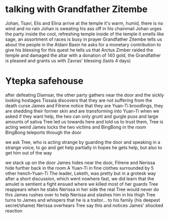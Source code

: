 # talking with Grandfather Zitembe
Johan, Tsavi, Elis and Elina arrive at the temple
it's warm, humid, there is no wind and no rain
Johan is sweating his ass off in his chainmail
Johan urges the party inside the cool, refreshing temple
inside of the temple it smells like sage, an assortment of races is busy in prayer
Grandfather Zitembe tells us about the people in the Aldani Basin
he asks for a monetary contribution to give his blessing for this quest
he tells us that Arctus Zimber raided the temple and damaged the altar
with a donation of 140 gold, the Grandfather is pleased and grants us with Zavras' blessing (lasts 4 days)


# Ytepka safehouse
after defeating Diamsar, the other party gathers near the door and the sickly looking hostages
Tissaia discovers that they are not suffering from the death curse
James and Filrene notice that they are Yuan-Ti broodlings, they are shedding their former skin and are transforming into Yuan-Ti
when we asked if they want help, the two can only grunt and gurgle puss and large amounts of saliva
Tree led us towards here and told us to trust them, Tree is acting weird
James locks the two victims and BingBong in the room
BingBong teleports through the door

we ask Tree, who is acting strange by guarding the door and speaking in a strange voice, to go and get help
partially in hopes he gets help, but also to get him out of the way

we stack up on the door
James hides near the door, Filrene and Nerissa hide further back in the room
A Yuan-Ti in fine clothes surrounded by 5 other hench-Yuan-Ti
The leader, Leketh, was pretty but in a grotesk way
after a short discussion, which went nowhere fast, we did learn that the amulet is sentient
a fight ensued where we killed most of her guards
Tree reappears when he stabs Nerissa in her side
the real Tree would never do this
James rushes over to help Nerissa and slashes him in his thigh
Tree turns to James and whispers that he is a traitor... to his family (his deepest secret/shame)
Nerissa overhears Tree say this and notices James' shocked reaction
